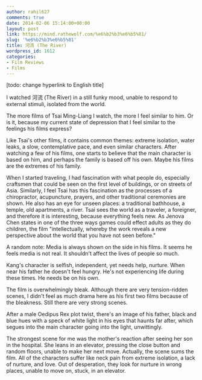 ```yaml
---
author: rahil627
comments: true
date: 2014-02-06 15:14:00+00:00
layout: post
link: https://mind.rathewolf.com/%e6%b2%b3%e6%b5%81/
slug: '%e6%b2%b3%e6%b5%81'
title: 河流 (The River)
wordpress_id: 1612
categories:
- Film Reviews
- Films
---
```


[todo: change hyperlink to English title]

I watched 河流 (The River) in a still funky mood, unable to respond to external stimuli, isolated from the world.

The more films of Tsai Ming-Liang I watch, the more I feel similar to him. Or is it, because my current state of depression that I feel similar to the feelings his films express?

Like Tsai's other films, it contains common themes: extreme isolation, water leaks, a slow, contemplative pace, and even similar characters. After watching a few of his films, one starts to believe that the main character is based on him, and perhaps the family is based off his own. Maybe his films are the extremes of his family.

When I started traveling, I had fascination with what people do, especially craftsmen that could be seen on the first level of buildings, or on streets of Asia. Similarly, I feel Tsai has this fascination as the processes of a chiropractor, acupuncture, prayers, and other traditional ceremonies are shown. He also has an eye for unseen places: a traditional bathhouse, a temple, old apartments, a river. Tsai sees the world as a traveler, a foreigner, and therefore it is interesting, because everything feels new. As Jenova Chen states in one of the three ways games could effect adults as they do children, the film "intellectually, whereby the work reveals a new perspective about the world that you have not seen before."

A random note: Media is always shown on the side in his films. It seems he feels media is not real. It shouldn't affect the lives of people so much.

Kang's character is selfish, independent, yet needs help, nurture. When near his father he doesn't feel hungry. He's not experiencing life during these times. He needs be on his own.

The film is overwhelmingly bleak. Although there are very tension-ridden scenes, I didn't feel as much drama here as his first two films because of the bleakness.  Still there are very strong scenes.

After a male Oedipus Rex plot twist, there's an image of his father, black and blue hues with a speck of white light in his eyes that haunts far after, which segues into the main character going into the light, unwittingly.

The strongest scene for me was the mother's reaction after seeing her son in the hospital. She leans in an elevator, pressing the close button and random floors, unable to make her next move. Actually, the scene sums the film. All of the characters suffer like neck pain from extreme isolation, a lack of nurture, and love. Out of desperation, they look for nurture in wrong places, unable to move on, stuck, in an elevator.
